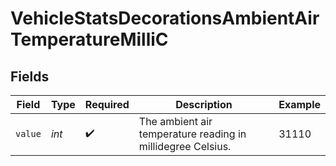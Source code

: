 # VehicleStatsDecorationsAmbientAirTemperatureMilliC


## Fields

| Field                                                       | Type                                                        | Required                                                    | Description                                                 | Example                                                     |
| ----------------------------------------------------------- | ----------------------------------------------------------- | ----------------------------------------------------------- | ----------------------------------------------------------- | ----------------------------------------------------------- |
| `value`                                                     | *int*                                                       | :heavy_check_mark:                                          | The ambient air temperature reading in millidegree Celsius. | 31110                                                       |